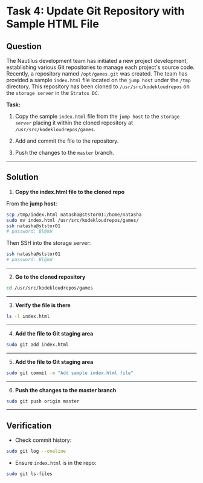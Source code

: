 # Task 4: Update Git Repository with Sample HTML File

## Question

The Nautilus development team has initiated a new project development, establishing various Git repositories to manage each project's source code. Recently, a repository named `/opt/games.git` was created. The team has provided a sample `index.html` file located on the `jump host` under the `/tmp` directory. This repository has been cloned to `/usr/src/kodekloudrepos` on the `storage server` in the `Stratos DC`.

**Task:**

1. Copy the sample `index.html` file from the `jump host` to the `storage server` placing it within the cloned repository at `/usr/src/kodekloudrepos/games`.

2. Add and commit the file to the repository.

3. Push the changes to the `master` branch.

---

## Solution

1. **Copy the index.html file to the cloned repo**

From the **jump host**:

```bash
scp /tmp/index.html natasha@ststor01:/home/natasha
sudo mv index.html /usr/src/kodekloudrepos/games/
ssh natasha@ststor01
# password: Bl@kW
```

Then SSH into the storage server:

```bash
ssh natasha@ststor01
# password: Bl@kW
```

---

2. **Go to the cloned repository**

```bash
cd /usr/src/kodekloudrepos/games
```

---

3. **Verify the file is there**

```bash
ls -l index.html
```

---

4. **Add the file to Git staging area**

```bash
sudo git add index.html
```

---

5. **Add the file to Git staging area**

```bash
sudo git commit -m "Add sample index.html file"
```

---

6. **Push the changes to the master branch**

```bash
sudo git push origin master
```

---

## Verification

- Check commit history:

```bash
sudo git log --oneline
```

- Ensure `index.html` is in the repo:

```bash
sudo git ls-files
```